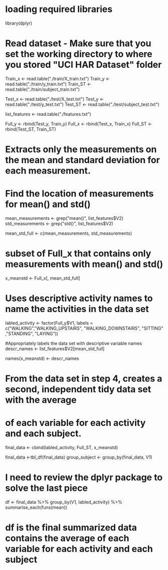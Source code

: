 # loading required libraries

library(dplyr)

# Read dataset - Make sure that you set the working directory to where you stored "UCI HAR Dataset" folder

Train_x <- read.table("./train/X_train.txt")
Train_y <- read.table("./train/y_train.txt")
Train_ST <- read.table("./train/subject_train.txt")

Test_x <- read.table("./test/X_test.txt")
Test_y <- read.table("./test/y_test.txt")
Test_ST <- read.table("./test/subject_test.txt")

list_features <- read.table("./features.txt")


Full_y <- rbind(Test_y, Train_y)
Full_x <- rbind(Test_x, Train_x)
Full_ST <- rbind(Test_ST, Train_ST)

# Extracts only the measurements on the mean and standard deviation for each measurement.

# Find the location of measurements for mean() and std()
mean_measurements <- grep("mean()", list_features$V2)
std_measurements <- grep("std()", list_features$V2)

mean_std_full <- c(mean_measurements, std_measurements)

# subset of Full_x that contains only measurements with mean() and std()
x_meanstd <- Full_x[, mean_std_full]


# Uses descriptive activity names to name the activities in the data set
labled_activity <- factor(Full_y$V1, labels = c("WALKING","WALKING_UPSTAIRS", "WALKING_DOWNSTAIRS", "SITTING"
                                                ,"STANDING", "LAYING"))


#Appropriately labels the data set with descriptive variable names
descr_names <- list_features$V2[mean_std_full]

names(x_meanstd) <- descr_names

# From the data set in step 4, creates a second, independent tidy data set with the average 
# of each variable for each activity and each subject.

final_data <- cbind(labled_activity, Full_ST, x_meanstd)

final_data <-tbl_df(final_data)
group_subject <- group_by(final_data, V1)


# I need to review the dplyr package to solve the last piece

df <- final_data %>% group_by(V1, labled_activity) %>% summarise_each(funs(mean))

# df is the final summarized data contains the average of each variable for each activity and each subject

